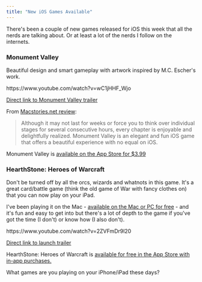```yaml
---
title: "New iOS Games Available"
---
```

<p>There's been a couple of new games released for iOS this week that all the nerds are talking about. Or at least a lot of the nerds I follow on the internets.</p>
<h3>Monument Valley</h3>
<p>Beautiful design and smart gameplay with artwork inspired by M.C. Escher's work.</p>
<p>https://www.youtube.com/watch?v=wC1jHHF_Wjo</p>
<p><a href="https://www.youtube.com/watch?v=wC1jHHF_Wjo">Direct link to Monument Valley trailer</a></p>
<p>From <a href="https://www.macstories.net/reviews/monument-valley-review/">Macstories.net review</a>:</p>
<blockquote><p>
  Although it may not last for weeks or force you to think over individual stages for several consecutive hours, every chapter is enjoyable and delightfully realized. Monument Valley is an elegant and fun iOS game that offers a beautiful experience with no equal on iOS.
</p></blockquote>
<p>Monument Valley is <a href="https://itunes.apple.com/ca/app/monument-valley/id728293409?mt=8&amp;uo=4&amp;at=10l4Ki">available on the App Store for $3.99</a></p>
<h3>HearthStone: Heroes of Warcraft</h3>
<p>Don't be turned off by all the orcs, wizards and whatnots in this game. It's a great card/battle game (think the old game of War with fancy clothes on) that you can now play on your iPad.</p>
<p>I've been playing it on the Mac - <a href="https://us.battle.net/account/download/?show=hearthstone&amp;style=hearthstone">available on the Mac or PC for free</a> - and it's fun and easy to get into but there's a lot of depth to the game if you've got the time (I don't) or know how (I also don't).</p>
<p>https://www.youtube.com/watch?v=2ZVFmDr9l20</p>
<p><a href="https://www.youtube.com/watch?v=2ZVFmDr9l20">Direct link to launch trailer</a></p>
<p>HearthStone: Heroes of Warcraft is <a href="https://itunes.apple.com/ca/app/hearthstone-heroes-warcraft/id625257520?mt=8&amp;uo=4&amp;at=10l4Ki">available for free in the App Store with in-app purchases.</a></p>
<p>What games are you playing on your iPhone/iPad these days?</p>
